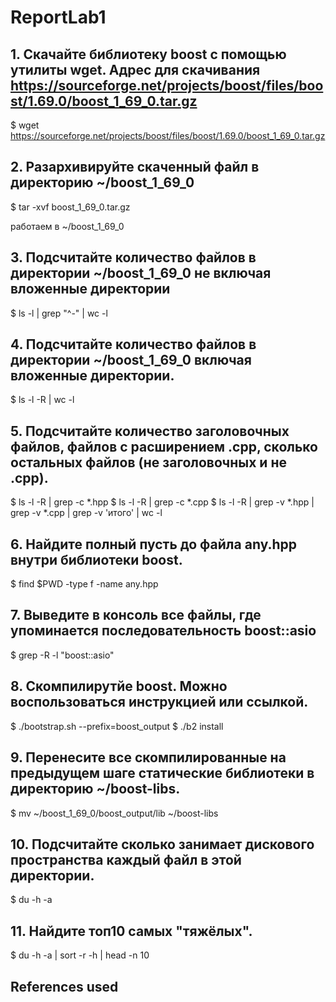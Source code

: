 # ReportLab1

## 1. Скачайте библиотеку boost с помощью утилиты wget. Адрес для скачивания https://sourceforge.net/projects/boost/files/boost/1.69.0/boost_1_69_0.tar.gz

$ wget https://sourceforge.net/projects/boost/files/boost/1.69.0/boost_1_69_0.tar.gz


## 2. Разархивируйте скаченный файл в директорию ~/boost_1_69_0

$ tar -xvf boost_1_69_0.tar.gz

работаем в ~/boost_1_69_0

## 3. Подсчитайте количество файлов в директории ~/boost_1_69_0 не включая вложенные директории

$ ls -l | grep "^-" | wc -l

## 4. Подсчитайте количество файлов в директории ~/boost_1_69_0 включая вложенные директории.

$ ls -l -R | wc -l

## 5. Подсчитайте количество заголовочных файлов, файлов с расширением .cpp, сколько остальных файлов (не заголовочных и не .cpp).

$ ls -l -R | grep -c *.hpp
$ ls -l -R | grep -c *.cpp
$ ls -l -R | grep -v *.hpp | grep -v *.cpp | grep -v 'итого' | wc -l

## 6. Найдите полный пусть до файла any.hpp внутри библиотеки boost.

$ find $PWD -type f -name any.hpp

## 7. Выведите в консоль все файлы, где упоминается последовательность boost::asio

$ grep -R -l "boost::asio"

## 8. Скомпилирутйе boost. Можно воспользоваться инструкцией или ссылкой.

$ ./bootstrap.sh --prefix=boost_output
$ ./b2 install

## 9. Перенесите все скомпилированные на предыдущем шаге статические библиотеки в директорию ~/boost-libs.

$ mv ~/boost_1_69_0/boost_output/lib ~/boost-libs

## 10. Подсчитайте сколько занимает дискового пространства каждый файл в этой директории.

$ du -h -a 

## 11. Найдите топ10 самых "тяжёлых".

$ du -h -a | sort -r -h | head -n 10



## References used
